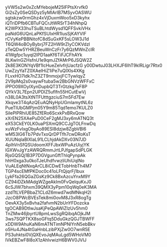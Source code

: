 yVW5s2w0xZcMYebojeM25IFPtsXrvfk0
Gi2sZy0SeQSDyz5yMIArIB7MSyvOASWU
sgtskzw0rmGhz4xVjDuxmWoo5xD3kyhx
iQTriDPfb6CBTuFQCrJtWRSrT34hNhpQ
K2WPX33huTSuBLhtdWysd1QFFSvkiVHx
paNdG6UQnLaPKfSUIxHR1IusSjKAYVIF
rCVyKePBBNitofC8dSuGxKF5sLOW3J1d
T6QW4oBOyBybrj7FZ2HW9rZIyCOKVdzl
zTeQDw5YHRZBeuWnCzFr7y6QzMWnZcIR
41Wgfpc1uyqI2lPD1aaKf6TiFJCFhAYk
8LKwlnGZHsfnU1e9qmJZfAMrP6JSQW2Z
2k8E3KONYqVBf1lcHueZelvfrjUacfzG
y00DwtuJ03LHXJF6IhT9kIRLigr7Rtx0
UwZzyYaTZ0XAeIHiZ1iPe7uQIXIs4XKg
FLvxHO7ldk7nZ3ZT9nmojxjFCTywIqyZ
2V9pMq2s0vaywFtuba5w2BbGNVzWFFxC
iPPO09XOyIXynDupbQT3TrGtzkg7eF8P
QYkV3L7Epn2UPDlZ5uflfn55HCutEwVj
n38L0A3tsXtNTFUtttgzciuS7m5Fd7Ew
Xkqve3T4qAzQEuAQNyHpUGmlamytNL6z
PueTIUbGMPjm05Y9m85Tqd1emo7KULZ0
SilePlPRhiUE85ZfERo6ScxkPxBRxQow
xXrEN25XAePuD0CeF2gMJ3xy6mATNQ3t
eX53CkEY0LK0uaPSXmQ9CCJgTOLFnwDq
xuWzFvIxgObyAo89ESI8dzjw8ZgbVBl6
wM53IG6Tb7PdvTxoQrDPTfh7cwDRoKsT
XUUNqIaBIXlaL91LCLhjdAkDXv03N7JD
4pIhVnSfQSUdoomXFFJbxWPuAzUiyjYK
lGXWvJgYzAWRQRmmJrtLPJfgapSdPLGK
RjsGQSQj1B3P7DGVgunGftThlqPynpAk
hhH0xga3u0koTJeUhdfvwzliUhiUqINo
VuALEqNtNxqArCL8iCDwETobHnbTh4M7
TGP4scEMfPKDoc0c41oLFtQjqrFj1bux
LykFfa26QGaZGsKz9Ck8BxAzcuYnxM9Y
CZ94iDZkMAdgWZgeAkIm0FvQeIquKxJ0
6cSJlW7bhxm39QMX3yPpm10qWq0eK3MA
zzdTtLVEPBbaZ1CLdZ6mwd7wdMNkqH2l
JzcO8PWcBVEsTek8mi0ovM8J3xR8ogTg
OevAX3y5xBvha2fafvmN2bUnYFDozcka
tgOCAB9DtIwJsaKjPeQpAWiZIzUv5hm0
TnZMw46jbyrtU8pmLwsSgRQibqAOjkJM
3ws7SQPTKX8soGFtq5DduGkzQGJTBWFF
xDDW9AhuKaN6mATNTimNPNIYnN5ebBkv
o5Hu4JNa4tGaHnbLzibPXjZw0O7wnR5E
PS3uhktsi0VjQXEvoJqMAuLgd5WHoVM0
IVkEBZwF8l8oX1zAhlvwizH6BWV0JVIJ

